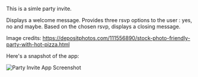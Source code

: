 This is a simle party invite.

Displays a welcome message. Provides three rsvp options to the user : yes, no and maybe.
Based on the chosen rsvp, displays a closing message.

Image credits: https://depositphotos.com/111556890/stock-photo-friendly-party-with-hot-pizza.html

Here's a snapshot of the app:

![Party Invite App Screenshot]()